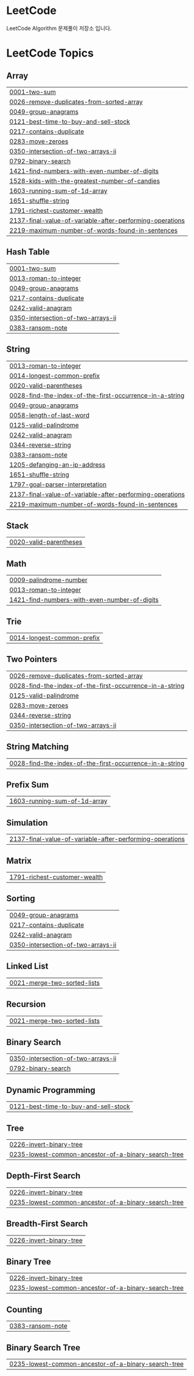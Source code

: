 # LeetCode
LeetCode Algorithm 문제풀이 저장소 입니다.

<!---LeetCode Topics Start-->
# LeetCode Topics
## Array
|  |
| ------- |
| [0001-two-sum](https://github.com/soeunSim/LeetCode/tree/master/0001-two-sum) |
| [0026-remove-duplicates-from-sorted-array](https://github.com/soeunSim/LeetCode/tree/master/0026-remove-duplicates-from-sorted-array) |
| [0049-group-anagrams](https://github.com/soeunSim/LeetCode/tree/master/0049-group-anagrams) |
| [0121-best-time-to-buy-and-sell-stock](https://github.com/soeunSim/LeetCode/tree/master/0121-best-time-to-buy-and-sell-stock) |
| [0217-contains-duplicate](https://github.com/soeunSim/LeetCode/tree/master/0217-contains-duplicate) |
| [0283-move-zeroes](https://github.com/soeunSim/LeetCode/tree/master/0283-move-zeroes) |
| [0350-intersection-of-two-arrays-ii](https://github.com/soeunSim/LeetCode/tree/master/0350-intersection-of-two-arrays-ii) |
| [0792-binary-search](https://github.com/soeunSim/LeetCode/tree/master/0792-binary-search) |
| [1421-find-numbers-with-even-number-of-digits](https://github.com/soeunSim/LeetCode/tree/master/1421-find-numbers-with-even-number-of-digits) |
| [1528-kids-with-the-greatest-number-of-candies](https://github.com/soeunSim/LeetCode/tree/master/1528-kids-with-the-greatest-number-of-candies) |
| [1603-running-sum-of-1d-array](https://github.com/soeunSim/LeetCode/tree/master/1603-running-sum-of-1d-array) |
| [1651-shuffle-string](https://github.com/soeunSim/LeetCode/tree/master/1651-shuffle-string) |
| [1791-richest-customer-wealth](https://github.com/soeunSim/LeetCode/tree/master/1791-richest-customer-wealth) |
| [2137-final-value-of-variable-after-performing-operations](https://github.com/soeunSim/LeetCode/tree/master/2137-final-value-of-variable-after-performing-operations) |
| [2219-maximum-number-of-words-found-in-sentences](https://github.com/soeunSim/LeetCode/tree/master/2219-maximum-number-of-words-found-in-sentences) |
## Hash Table
|  |
| ------- |
| [0001-two-sum](https://github.com/soeunSim/LeetCode/tree/master/0001-two-sum) |
| [0013-roman-to-integer](https://github.com/soeunSim/LeetCode/tree/master/0013-roman-to-integer) |
| [0049-group-anagrams](https://github.com/soeunSim/LeetCode/tree/master/0049-group-anagrams) |
| [0217-contains-duplicate](https://github.com/soeunSim/LeetCode/tree/master/0217-contains-duplicate) |
| [0242-valid-anagram](https://github.com/soeunSim/LeetCode/tree/master/0242-valid-anagram) |
| [0350-intersection-of-two-arrays-ii](https://github.com/soeunSim/LeetCode/tree/master/0350-intersection-of-two-arrays-ii) |
| [0383-ransom-note](https://github.com/soeunSim/LeetCode/tree/master/0383-ransom-note) |
## String
|  |
| ------- |
| [0013-roman-to-integer](https://github.com/soeunSim/LeetCode/tree/master/0013-roman-to-integer) |
| [0014-longest-common-prefix](https://github.com/soeunSim/LeetCode/tree/master/0014-longest-common-prefix) |
| [0020-valid-parentheses](https://github.com/soeunSim/LeetCode/tree/master/0020-valid-parentheses) |
| [0028-find-the-index-of-the-first-occurrence-in-a-string](https://github.com/soeunSim/LeetCode/tree/master/0028-find-the-index-of-the-first-occurrence-in-a-string) |
| [0049-group-anagrams](https://github.com/soeunSim/LeetCode/tree/master/0049-group-anagrams) |
| [0058-length-of-last-word](https://github.com/soeunSim/LeetCode/tree/master/0058-length-of-last-word) |
| [0125-valid-palindrome](https://github.com/soeunSim/LeetCode/tree/master/0125-valid-palindrome) |
| [0242-valid-anagram](https://github.com/soeunSim/LeetCode/tree/master/0242-valid-anagram) |
| [0344-reverse-string](https://github.com/soeunSim/LeetCode/tree/master/0344-reverse-string) |
| [0383-ransom-note](https://github.com/soeunSim/LeetCode/tree/master/0383-ransom-note) |
| [1205-defanging-an-ip-address](https://github.com/soeunSim/LeetCode/tree/master/1205-defanging-an-ip-address) |
| [1651-shuffle-string](https://github.com/soeunSim/LeetCode/tree/master/1651-shuffle-string) |
| [1797-goal-parser-interpretation](https://github.com/soeunSim/LeetCode/tree/master/1797-goal-parser-interpretation) |
| [2137-final-value-of-variable-after-performing-operations](https://github.com/soeunSim/LeetCode/tree/master/2137-final-value-of-variable-after-performing-operations) |
| [2219-maximum-number-of-words-found-in-sentences](https://github.com/soeunSim/LeetCode/tree/master/2219-maximum-number-of-words-found-in-sentences) |
## Stack
|  |
| ------- |
| [0020-valid-parentheses](https://github.com/soeunSim/LeetCode/tree/master/0020-valid-parentheses) |
## Math
|  |
| ------- |
| [0009-palindrome-number](https://github.com/soeunSim/LeetCode/tree/master/0009-palindrome-number) |
| [0013-roman-to-integer](https://github.com/soeunSim/LeetCode/tree/master/0013-roman-to-integer) |
| [1421-find-numbers-with-even-number-of-digits](https://github.com/soeunSim/LeetCode/tree/master/1421-find-numbers-with-even-number-of-digits) |
## Trie
|  |
| ------- |
| [0014-longest-common-prefix](https://github.com/soeunSim/LeetCode/tree/master/0014-longest-common-prefix) |
## Two Pointers
|  |
| ------- |
| [0026-remove-duplicates-from-sorted-array](https://github.com/soeunSim/LeetCode/tree/master/0026-remove-duplicates-from-sorted-array) |
| [0028-find-the-index-of-the-first-occurrence-in-a-string](https://github.com/soeunSim/LeetCode/tree/master/0028-find-the-index-of-the-first-occurrence-in-a-string) |
| [0125-valid-palindrome](https://github.com/soeunSim/LeetCode/tree/master/0125-valid-palindrome) |
| [0283-move-zeroes](https://github.com/soeunSim/LeetCode/tree/master/0283-move-zeroes) |
| [0344-reverse-string](https://github.com/soeunSim/LeetCode/tree/master/0344-reverse-string) |
| [0350-intersection-of-two-arrays-ii](https://github.com/soeunSim/LeetCode/tree/master/0350-intersection-of-two-arrays-ii) |
## String Matching
|  |
| ------- |
| [0028-find-the-index-of-the-first-occurrence-in-a-string](https://github.com/soeunSim/LeetCode/tree/master/0028-find-the-index-of-the-first-occurrence-in-a-string) |
## Prefix Sum
|  |
| ------- |
| [1603-running-sum-of-1d-array](https://github.com/soeunSim/LeetCode/tree/master/1603-running-sum-of-1d-array) |
## Simulation
|  |
| ------- |
| [2137-final-value-of-variable-after-performing-operations](https://github.com/soeunSim/LeetCode/tree/master/2137-final-value-of-variable-after-performing-operations) |
## Matrix
|  |
| ------- |
| [1791-richest-customer-wealth](https://github.com/soeunSim/LeetCode/tree/master/1791-richest-customer-wealth) |
## Sorting
|  |
| ------- |
| [0049-group-anagrams](https://github.com/soeunSim/LeetCode/tree/master/0049-group-anagrams) |
| [0217-contains-duplicate](https://github.com/soeunSim/LeetCode/tree/master/0217-contains-duplicate) |
| [0242-valid-anagram](https://github.com/soeunSim/LeetCode/tree/master/0242-valid-anagram) |
| [0350-intersection-of-two-arrays-ii](https://github.com/soeunSim/LeetCode/tree/master/0350-intersection-of-two-arrays-ii) |
## Linked List
|  |
| ------- |
| [0021-merge-two-sorted-lists](https://github.com/soeunSim/LeetCode/tree/master/0021-merge-two-sorted-lists) |
## Recursion
|  |
| ------- |
| [0021-merge-two-sorted-lists](https://github.com/soeunSim/LeetCode/tree/master/0021-merge-two-sorted-lists) |
## Binary Search
|  |
| ------- |
| [0350-intersection-of-two-arrays-ii](https://github.com/soeunSim/LeetCode/tree/master/0350-intersection-of-two-arrays-ii) |
| [0792-binary-search](https://github.com/soeunSim/LeetCode/tree/master/0792-binary-search) |
## Dynamic Programming
|  |
| ------- |
| [0121-best-time-to-buy-and-sell-stock](https://github.com/soeunSim/LeetCode/tree/master/0121-best-time-to-buy-and-sell-stock) |
## Tree
|  |
| ------- |
| [0226-invert-binary-tree](https://github.com/soeunSim/LeetCode/tree/master/0226-invert-binary-tree) |
| [0235-lowest-common-ancestor-of-a-binary-search-tree](https://github.com/soeunSim/LeetCode/tree/master/0235-lowest-common-ancestor-of-a-binary-search-tree) |
## Depth-First Search
|  |
| ------- |
| [0226-invert-binary-tree](https://github.com/soeunSim/LeetCode/tree/master/0226-invert-binary-tree) |
| [0235-lowest-common-ancestor-of-a-binary-search-tree](https://github.com/soeunSim/LeetCode/tree/master/0235-lowest-common-ancestor-of-a-binary-search-tree) |
## Breadth-First Search
|  |
| ------- |
| [0226-invert-binary-tree](https://github.com/soeunSim/LeetCode/tree/master/0226-invert-binary-tree) |
## Binary Tree
|  |
| ------- |
| [0226-invert-binary-tree](https://github.com/soeunSim/LeetCode/tree/master/0226-invert-binary-tree) |
| [0235-lowest-common-ancestor-of-a-binary-search-tree](https://github.com/soeunSim/LeetCode/tree/master/0235-lowest-common-ancestor-of-a-binary-search-tree) |
## Counting
|  |
| ------- |
| [0383-ransom-note](https://github.com/soeunSim/LeetCode/tree/master/0383-ransom-note) |
## Binary Search Tree
|  |
| ------- |
| [0235-lowest-common-ancestor-of-a-binary-search-tree](https://github.com/soeunSim/LeetCode/tree/master/0235-lowest-common-ancestor-of-a-binary-search-tree) |
<!---LeetCode Topics End-->